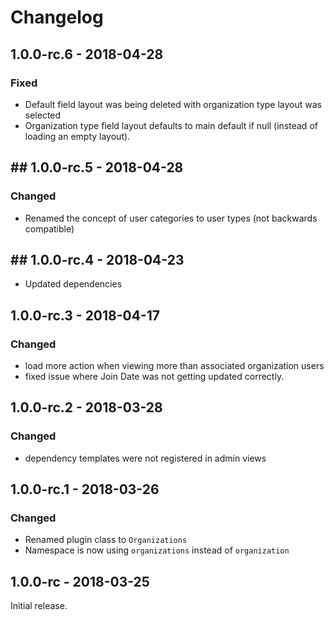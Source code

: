 Changelog
=========

## 1.0.0-rc.6 - 2018-04-28
### Fixed
- Default field layout was being deleted with organization type layout was selected
- Organization type field layout defaults to main default if null (instead of loading an empty layout).

## ## 1.0.0-rc.5 - 2018-04-28
### Changed
- Renamed the concept of user categories to user types (not backwards compatible)

## ## 1.0.0-rc.4 - 2018-04-23
- Updated dependencies

## 1.0.0-rc.3 - 2018-04-17
### Changed
- load more action when viewing more than associated organization users
- fixed issue where Join Date was not getting updated correctly.

## 1.0.0-rc.2 - 2018-03-28
### Changed
- dependency templates were not registered in admin views

## 1.0.0-rc.1 - 2018-03-26
### Changed
- Renamed plugin class to `Organizations`
- Namespace is now using `organizations` instead of `organization`

## 1.0.0-rc - 2018-03-25
Initial release.
